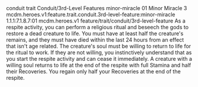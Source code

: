 <ability>
  <metadata>
    <class>conduit</class>
    <feature_type>trait</feature_type>
    <file_dpath>Conduit/3rd-Level Features</file_dpath>
    <item_id>minor-miracle</item_id>
    <item_index>01</item_index>
    <item_name>Minor Miracle</item_name>
    <level>3</level>
    <scc>mcdm.heroes.v1:feature.trait.conduit.3rd-level-feature:minor-miracle</scc>
    <scdc>1.1.1:7.1.8.7:01</scdc>
    <source>mcdm.heroes.v1</source>
    <type>feature/trait/conduit/3rd-level-feature</type>
  </metadata>
  <effects>
    <effect type="mundane">As a respite activity, you can perform a religious ritual and beseech the gods to restore a dead creature to life. You must have at least half the creature&apos;s remains, and they must have died within the last 24 hours from an effect that isn&apos;t age related. The creature&apos;s soul must be willing to return to life for the ritual to work. If they are not willing, you instinctively understand that as you start the respite activity and can cease it immediately.
A creature with a willing soul returns to life at the end of the respite with full Stamina and half their Recoveries. You regain only half your Recoveries at the end of the respite.</effect>
  </effects>
</ability>
